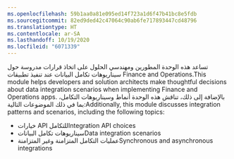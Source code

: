 ```yaml
---
ms.openlocfilehash: 59b1aa0a81e095ed14f723a1d6f47b41bc8e5fdb
ms.sourcegitcommit: 82ed9ded42c47064c90ab6fe717893447cd48796
ms.translationtype: HT
ms.contentlocale: ar-SA
ms.lasthandoff: 10/19/2020
ms.locfileid: "6071339"
---
```

<span data-ttu-id="e43e1-101">تساعد هذه الوحدة المطورين ومهندسي الحلول على اتخاذ قرارات مدروسة حول سيناريوهات تكامل البيانات عند تنفيذ تطبيقات Finance and Operations.</span><span class="sxs-lookup"><span data-stu-id="e43e1-101">This module helps developers and solution architects make thoughtful decisions about data integration scenarios when implementing Finance and Operations apps.</span></span> <span data-ttu-id="e43e1-102">بالإضافة إلى ذلك، تناقش هذه الوحدة أنماط وسيناريوهات التكامل، بما في ذلك الموضوعات التالية:</span><span class="sxs-lookup"><span data-stu-id="e43e1-102">Additionally, this module discusses integration patterns and scenarios, including the following topics:</span></span>

- <span data-ttu-id="e43e1-103">خيارات API للتكامل</span><span class="sxs-lookup"><span data-stu-id="e43e1-103">Integration API choices</span></span>
- <span data-ttu-id="e43e1-104">سيناريوهات تكامل البيانات</span><span class="sxs-lookup"><span data-stu-id="e43e1-104">Data integration scenarios</span></span>
- <span data-ttu-id="e43e1-105">عمليات التكامل المتزامنة وغير المتزامنة</span><span class="sxs-lookup"><span data-stu-id="e43e1-105">Synchronous and asynchronous integrations</span></span> 
